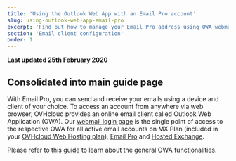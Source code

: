 ```yaml
---
title: 'Using the Outlook Web App with an Email Pro account'
slug: using-outlook-web-app-email-pro
excerpt: 'Find out how to manage your Email Pro address using OWA webmail'
section: 'Email client configuration'
order: 1
---
```


**Last updated 25th February 2020**

## Consolidated into main guide page

With Email Pro, you can send and receive your emails using a device and client of your choice. To access an account from anywhere via web browser, OVHcloud provides an online email client called Outlook Web Application (OWA). Our [webmail login page](https://www.ovh.co.uk/mail) is the single point of access to the respective OWA for all active email accounts on MX Plan (included in your [OVHcloud Web Hosting plan](https://www.ovh.co.uk/web-hosting)), [Email Pro](https://www.ovh.co.uk/emails/email-pro) and [Hosted Exchange](https://www.ovh.co.uk/emails/hosted-exchange).

Please refer to [this guide](https://docs.ovh.com/gb/en/microsoft-collaborative-solutions/exchange_2016_outlook_web_app_user_guide) to learn about the general OWA functionalities.